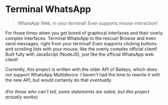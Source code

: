 # Terminal WhatsApp

> WhatsApp Web, in your terminal! Even supports mouse interaction!

For those times when you get bored of graphical interfaces and their overly complex interfaces.
Terminal WhatsApp to the rescue! Browse and even send messages, right from your terminal! Even
supports clicking buttons and scrolling lists with your mouse, like the overly complex
official client! Built fully with JavaScript (NodeJS), just like the official WhatsApp web client!

Currently, this project is written with the older API of Baileys, which does not support WhatsApp
Multidevice. I haven't had the time to rewrite it with the new API, but would certainly do that _eventually_.

###### _(For those who can't tell, some statements are satire, but this project actually works)_
